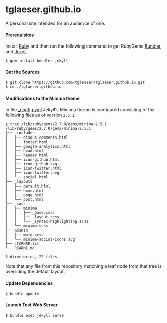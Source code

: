 # tglaeser.github.io
A personal site intended for an audience of one.

#### Prerequisites
Install [Ruby](https://www.ruby-lang.org/en/) and then run the following command to get RubyGems [Bundler](https://bundler.io/) and [Jekyll](https://jekyllrb.com/).
```
$ gem install bundler jekyll
```

#### Get the Sources
```
$ git clone https://github.com/tglaeser/tglaeser.github.io.git
$ cd ./tglaeser.github.io
```


#### Modifications to the Minima theme
In file [_config.yml](_config.yml) Jekyll's Mimima theme is configured consisting of the following files as of version `2.5.1`. 
```
$ tree /lib/ruby/gems/2.7.0/gems/minima-2.5.1
/lib/ruby/gems/2.7.0/gems/minima-2.5.1
├── _includes
│   ├── disqus_comments.html
│   ├── footer.html
│   ├── google-analytics.html
│   ├── head.html
│   ├── header.html
│   ├── icon-github.html
│   ├── icon-github.svg
│   ├── icon-twitter.html
│   ├── icon-twitter.svg
│   └── social.html
├── _layouts
│   ├── default.html
│   ├── home.html
│   ├── page.html
│   └── post.html
├── _sass
│   ├── minima
│   │   ├── _base.scss
│   │   ├── _layout.scss
│   │   └── _syntax-highlighting.scss
│   └── minima.scss
├── assets
│   ├── main.scss
│   └── minima-social-icons.svg
├── LICENSE.txt
└── README.md

5 directories, 22 files
```
Note that any file from this repository matching a leaf node from that tree is overriding the default layout.

#### Update Dependencies
```
$ bundle update
```

#### Launch Test Web Server
```
$ bundle exec jekyll serve
```